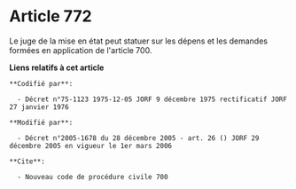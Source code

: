 # Article 772

Le juge de la mise en état peut statuer sur les dépens et les demandes formées en application de l'article 700.

**Liens relatifs à cet article**

	**Codifié par**:

	  - Décret n°75-1123 1975-12-05 JORF 9 décembre 1975 rectificatif JORF 27 janvier 1976

	**Modifié par**:

	  - Décret n°2005-1678 du 28 décembre 2005 - art. 26 () JORF 29 décembre 2005 en vigueur le 1er mars 2006

	**Cite**:

	  - Nouveau code de procédure civile 700
